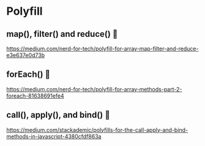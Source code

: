 # Polyfill
## map(), filter() and reduce() 💁
https://medium.com/nerd-for-tech/polyfill-for-array-map-filter-and-reduce-e3e637e0d73b
## forEach() 💁
https://medium.com/nerd-for-tech/polyfill-for-array-methods-part-2-foreach-81638691efe4
## call(), apply(), and bind() 💁
https://medium.com/stackademic/polyfills-for-the-call-apply-and-bind-methods-in-javascript-4380cfdf863a
